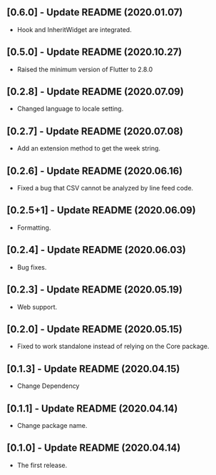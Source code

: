 ## [0.6.0] - Update README (2020.01.07)

* Hook and InheritWidget are integrated.

## [0.5.0] - Update README (2020.10.27)

* Raised the minimum version of Flutter to 2.8.0

## [0.2.8] - Update README (2020.07.09)

* Changed language to locale setting.

## [0.2.7] - Update README (2020.07.08)

* Add an extension method to get the week string.

## [0.2.6] - Update README (2020.06.16)

* Fixed a bug that CSV cannot be analyzed by line feed code.

## [0.2.5+1] - Update README (2020.06.09)

* Formatting.

## [0.2.4] - Update README (2020.06.03)

* Bug fixes.

## [0.2.3] - Update README (2020.05.19)

* Web support.

## [0.2.0] - Update README (2020.05.15)

* Fixed to work standalone instead of relying on the Core package.

## [0.1.3] - Update README (2020.04.15)

* Change Dependency

## [0.1.1] - Update README (2020.04.14)

* Change package name.

## [0.1.0] - Update README (2020.04.14)

* The first release.
